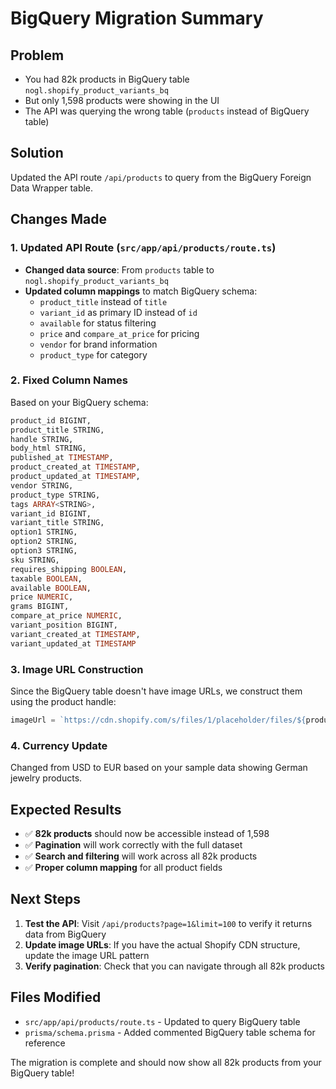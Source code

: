 # BigQuery Migration Summary

## Problem
- You had 82k products in BigQuery table `nogl.shopify_product_variants_bq` 
- But only 1,598 products were showing in the UI
- The API was querying the wrong table (`products` instead of BigQuery table)

## Solution
Updated the API route `/api/products` to query from the BigQuery Foreign Data Wrapper table.

## Changes Made

### 1. Updated API Route (`src/app/api/products/route.ts`)
- **Changed data source**: From `products` table to `nogl.shopify_product_variants_bq`
- **Updated column mappings** to match BigQuery schema:
  - `product_title` instead of `title`
  - `variant_id` as primary ID instead of `id`
  - `available` for status filtering
  - `price` and `compare_at_price` for pricing
  - `vendor` for brand information
  - `product_type` for category

### 2. Fixed Column Names
Based on your BigQuery schema:
```sql
product_id BIGINT,
product_title STRING,
handle STRING,
body_html STRING,
published_at TIMESTAMP,
product_created_at TIMESTAMP,
product_updated_at TIMESTAMP,
vendor STRING,
product_type STRING,
tags ARRAY<STRING>,
variant_id BIGINT,
variant_title STRING,
option1 STRING,
option2 STRING,
option3 STRING,
sku STRING,
requires_shipping BOOLEAN,
taxable BOOLEAN,
available BOOLEAN,
price NUMERIC,
grams BIGINT,
compare_at_price NUMERIC,
variant_position BIGINT,
variant_created_at TIMESTAMP,
variant_updated_at TIMESTAMP
```

### 3. Image URL Construction
Since the BigQuery table doesn't have image URLs, we construct them using the product handle:
```javascript
imageUrl = `https://cdn.shopify.com/s/files/1/placeholder/files/${product.handle}-${product.variant_id || 'main'}.jpg`;
```

### 4. Currency Update
Changed from USD to EUR based on your sample data showing German jewelry products.

## Expected Results
- ✅ **82k products** should now be accessible instead of 1,598
- ✅ **Pagination** will work correctly with the full dataset
- ✅ **Search and filtering** will work across all 82k products
- ✅ **Proper column mapping** for all product fields

## Next Steps
1. **Test the API**: Visit `/api/products?page=1&limit=100` to verify it returns data from BigQuery
2. **Update image URLs**: If you have the actual Shopify CDN structure, update the image URL pattern
3. **Verify pagination**: Check that you can navigate through all 82k products

## Files Modified
- `src/app/api/products/route.ts` - Updated to query BigQuery table
- `prisma/schema.prisma` - Added commented BigQuery table schema for reference

The migration is complete and should now show all 82k products from your BigQuery table!
